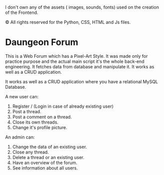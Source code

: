I don't own any of the assets ( images, sounds, fonts) used on the creation of the Frontend.

© All rights reserved for the Python, CSS, HTML and Js files.

# Daungeon Forum 
This is a Web Forum which has a Pixel-Art Style. It was made only for practice purpose and the actual main script it's the whole back-end engineering. It fetches data from database and manipulate it. It works as well as a CRUD application.

It works as well as a CRUD application where you have a relational MySQL Database. 


A new user can:
  1. Register / (Login in case of already existing user)
  2. Post a thread.
  3. Post a comment on a thread.
  4. Close its own threads.
  5. Change it's profile picture.


An admin can:
  1. Change the data of an existing user.
  2. Close any thread.
  3. Delete a thread or an existing user.
  4. Have an overview of the forum.
  5. See information about all users.



